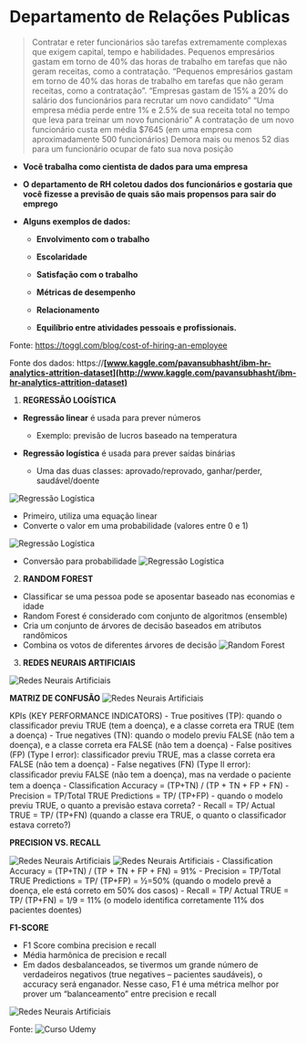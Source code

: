 # Departamento de Relações Publicas

>   Contratar e reter funcionários são tarefas extremamente complexas que exigem capital, tempo e habilidades.
>   Pequenos empresários gastam em torno de 40% das horas de trabalho em tarefas que não geram receitas, como a contratação.
>   “Pequenos empresários gastam em torno de 40% das horas de trabalho em tarefas que não geram receitas, como a contratação”.
>   “Empresas gastam de 15% a 20% do salário dos funcionários para recrutar um novo candidato”
>   “Uma empresa média perde entre 1% e 2.5% de sua receita total no tempo que leva para treinar um novo funcionário”
>   A contratação de um novo funcionário custa em média $7645 (em uma empresa com aproximadamente 500 funcionários)
>   Demora mais ou menos 52 dias para um funcionário ocupar de fato sua nova posição   

-   **Você trabalha como cientista de dados para uma empresa**

-   **O departamento de RH coletou dados dos funcionários e gostaria que você
    fizesse a previsão de quais são mais propensos para sair do emprego**

-   **Alguns exemplos de dados:**

    -   **Envolvimento com o trabalho**

    -   **Escolaridade**

    -   **Satisfação com o trabalho**

    -   **Métricas de desempenho**

    -   **Relacionamento**

    -   **Equilíbrio entre atividades pessoais e profissionais.**

Fonte: <https://toggl.com/blog/cost-of-hiring-an-employee>

Fonte dos dados:
https://**[www.kaggle.com/pavansubhasht/ibm-hr-analytics-attrition-dataset](http://www.kaggle.com/pavansubhasht/ibm-hr-analytics-attrition-dataset)**

1.  **REGRESSÃO LOGÍSTICA**

-   **Regressão linear** é usada para prever números

    -   Exemplo: previsão de lucros baseado na temperatura

-   **Regressão logística** é usada para prever saídas binárias

    -   Uma das duas classes: aprovado/reprovado, ganhar/perder, saudável/doente
    
![Regressão Logística](https://github.com/callacius/Data_Science_RH/blob/main/images/01.png?raw=true)

-   Primeiro, utiliza uma equação linear
-   Converte o valor em uma probabilidade (valores entre 0 e 1)

![Regressão Logística](https://github.com/callacius/Data_Science_RH/blob/main/images/02.png?raw=true)

-   Conversão para probabilidade
![Regressão Logística](https://github.com/callacius/Data_Science_RH/blob/main/images/03.png?raw=true)

2.  **RANDOM FOREST**

-   Classificar se uma pessoa pode se aposentar baseado nas economias e idade
-   Random Forest é considerado com conjunto de algoritmos (ensemble)
-   Cria um conjunto de árvores de decisão baseados em atributos randômicos
-   Combina os votos de diferentes árvores de decisão
![Random Forest](https://github.com/callacius/Data_Science_RH/blob/main/images/04.png?raw=true)

3.  **REDES NEURAIS ARTIFICIAIS**

![Redes Neurais Artificiais](https://github.com/callacius/Data_Science_RH/blob/main/images/05.png?raw=true)

**MATRIZ DE CONFUSÃO**
![Redes Neurais Artificiais](https://github.com/callacius/Data_Science_RH/blob/main/images/06.png?raw=true)

KPIs (KEY PERFORMANCE INDICATORS)
    -   True positives (TP): quando o classificador previu TRUE (tem a doença), e  a classe correta era TRUE (tem a doença)
    -   True negatives (TN): quando o modelo previu FALSE (não tem a doença), e a classe correta era FALSE (não tem a doença)
    -   False positives (FP) (Type I error): classificador previu TRUE, mas a classe  correta era FALSE (não tem a doença) 
    -   False negatives (FN) (Type II error): classiﬁcador previu FALSE (não tem a doença), mas na verdade o paciente tem a doença
    -   Classiﬁcation Accuracy = (TP+TN) / (TP + TN + FP + FN)
    -   Precision = TP/Total TRUE Predictions = TP/ (TP+FP) - quando o modelo  previu TRUE, o quanto a previsão estava correta?
    -   Recall = TP/ Actual TRUE = TP/ (TP+FN) (quando a classe era TRUE, o quanto o classificador estava correto?)
 
**PRECISION VS. RECALL**

![Redes Neurais Artificiais](https://github.com/callacius/Data_Science_RH/blob/main/images/08.png?raw=true)
![Redes Neurais Artificiais](https://github.com/callacius/Data_Science_RH/blob/main/images/07.png?raw=true)
    -   Classiﬁcation Accuracy = (TP+TN) / (TP + TN + FP + FN) = 91%
    -   Precision = TP/Total TRUE Predictions = TP/ (TP+FP) = ½=50% (quando o  modelo prevê a doença, ele está correto em 50% dos casos)
    -   Recall = TP/ Actual TRUE = TP/ (TP+FN) = 1/9 = 11% (o modelo identifica corretamente 11% dos pacientes doentes)
    
**F1-SCORE**

-   F1 Score combina precision e recall
-   Média harmônica de precision e recall
-   Em dados desbalanceados, se tivermos um grande número  de verdadeiros negativos (true negatives – pacientes  saudáveis), o accuracy será enganador. Nesse caso, F1 é uma  métrica melhor por prover um “balanceamento” entre  precision e recall

![Redes Neurais Artificiais](https://github.com/callacius/Data_Science_RH/blob/main/images/09.png?raw=true)

Fonte: ![Curso Udemy](**https://www.udemy.com/course/ciencia-de-dados-para-empresas-e-negocios**?raw=true)

